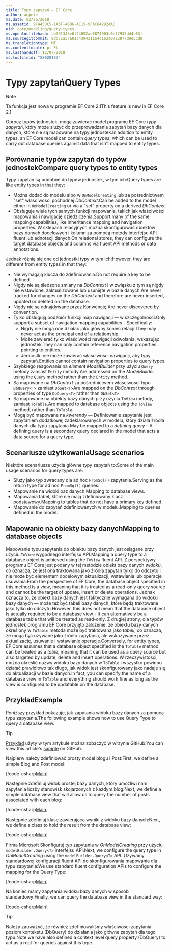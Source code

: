 ```yaml
---
title: Typy zapytań — EF Core
author: anpete
ms.date: 02/26/2018
ms.assetid: 9F4450C5-1A3F-4BB6-AC19-9FAC64292AAD
uid: core/modeling/query-types
ms.openlocfilehash: cb391343e6f24092ae0874003c0ef2935dd4e03f
ms.sourcegitcommit: 8dd71a57a01c439431164c163a0722877d0e5cd8
ms.translationtype: MT
ms.contentlocale: pl-PL
ms.lasthandoff: 12/07/2018
ms.locfileid: "53028183"
---
```

# <a name="query-types"></a><span data-ttu-id="61d75-102">Typy zapytań</span><span class="sxs-lookup"><span data-stu-id="61d75-102">Query Types</span></span>
> [!NOTE]
> <span data-ttu-id="61d75-103">Ta funkcja jest nowa w programie EF Core 2.1</span><span class="sxs-lookup"><span data-stu-id="61d75-103">This feature is new in EF Core 2.1</span></span>

<span data-ttu-id="61d75-104">Oprócz typów jednostek, mogą zawierać model programu EF Core _typy zapytań_, który może służyć do przeprowadzania zapytań bazy danych dla danych, które nie są mapowane na typy jednostek.</span><span class="sxs-lookup"><span data-stu-id="61d75-104">In addition to entity types, an EF Core model can contain _query types_, which can be used to carry out database queries against data that isn't mapped to entity types.</span></span>

## <a name="compare-query-types-to-entity-types"></a><span data-ttu-id="61d75-105">Porównanie typów zapytań do typów jednostek</span><span class="sxs-lookup"><span data-stu-id="61d75-105">Compare query types to entity types</span></span>

<span data-ttu-id="61d75-106">Typy zapytań są podobne do typów jednostek, w tym ich:</span><span class="sxs-lookup"><span data-stu-id="61d75-106">Query types are like entity types in that they:</span></span>

- <span data-ttu-id="61d75-107">Można dodać do modelu albo w `OnModelCreating` lub za pośrednictwem "set" właściwości pochodnej _DbContext_.</span><span class="sxs-lookup"><span data-stu-id="61d75-107">Can be added to the model either in `OnModelCreating` or via a "set" property on a derived _DbContext_.</span></span>
- <span data-ttu-id="61d75-108">Obsługuje wiele tych samych funkcji mapowania, takich jak właściwości mapowania i nawigację dziedziczenia.</span><span class="sxs-lookup"><span data-stu-id="61d75-108">Support many of the same mapping capabilities, like inheritance mapping and navigation properties.</span></span> <span data-ttu-id="61d75-109">W sklepach relacyjnych można skonfigurować obiektów bazy danych docelowych i kolumn za pomocą metody interfejsu API fluent lub adnotacji danych.</span><span class="sxs-lookup"><span data-stu-id="61d75-109">On relational stores, they can configure the target database objects and columns via fluent API methods or data annotations.</span></span>

<span data-ttu-id="61d75-110">Jednak różnią się one od jednostki typy w tym ich:</span><span class="sxs-lookup"><span data-stu-id="61d75-110">However, they are different from entity types in that they:</span></span>

- <span data-ttu-id="61d75-111">Nie wymagają klucza do zdefiniowania.</span><span class="sxs-lookup"><span data-stu-id="61d75-111">Do not require a key to be defined.</span></span>
- <span data-ttu-id="61d75-112">Nigdy nie są śledzone zmiany na _DbContext_ i w związku z tym są nigdy nie wstawione, zaktualizowane lub usunięte w bazie danych.</span><span class="sxs-lookup"><span data-stu-id="61d75-112">Are never tracked for changes on the _DbContext_ and therefore are never inserted, updated or deleted on the database.</span></span>
- <span data-ttu-id="61d75-113">Nigdy nie są odnajdywane przez Konwencję.</span><span class="sxs-lookup"><span data-stu-id="61d75-113">Are never discovered by convention.</span></span>
- <span data-ttu-id="61d75-114">Tylko obsługują podzbiór funkcji map nawigacji — w szczególności:</span><span class="sxs-lookup"><span data-stu-id="61d75-114">Only support a subset of navigation mapping capabilities - Specifically:</span></span>
  - <span data-ttu-id="61d75-115">Nigdy nie mogą one działać jako główny koniec relacji.</span><span class="sxs-lookup"><span data-stu-id="61d75-115">They may never act as the principal end of a relationship.</span></span>
  - <span data-ttu-id="61d75-116">Może zawierać tylko właściwości nawigacji odwołania, wskazując jednostek.</span><span class="sxs-lookup"><span data-stu-id="61d75-116">They can only contain reference navigation properties pointing to entities.</span></span>
  - <span data-ttu-id="61d75-117">Jednostki nie może zawierać właściwości nawigacji, aby typy zapytań.</span><span class="sxs-lookup"><span data-stu-id="61d75-117">Entities cannot contain navigation properties to query types.</span></span>
- <span data-ttu-id="61d75-118">Szybkiego reagowania na _element ModelBuilder_ przy użyciu `Query` metody zamiast `Entity` metody.</span><span class="sxs-lookup"><span data-stu-id="61d75-118">Are addressed on the _ModelBuilder_ using the `Query` method rather than the `Entity` method.</span></span>
- <span data-ttu-id="61d75-119">Są mapowane na _DbContext_ za pośrednictwem właściwości typu `DbQuery<T>` zamiast `DbSet<T>`</span><span class="sxs-lookup"><span data-stu-id="61d75-119">Are mapped on the _DbContext_ through properties of type `DbQuery<T>` rather than `DbSet<T>`</span></span>
- <span data-ttu-id="61d75-120">Są mapowane na obiekty bazy danych przy użyciu `ToView` metody, zamiast `ToTable`.</span><span class="sxs-lookup"><span data-stu-id="61d75-120">Are mapped to database objects using the `ToView` method, rather than `ToTable`.</span></span>
- <span data-ttu-id="61d75-121">Mogą być mapowane na _kwerendy_ — Definiowanie zapytanie jest zapytaniem dodatkowej zadeklarowanych w modelu, który działa źródła danych dla typu zapytania.</span><span class="sxs-lookup"><span data-stu-id="61d75-121">May be mapped to a _defining query_ - A defining query is a secondary query declared in the model that acts a data source for a query type.</span></span>

## <a name="usage-scenarios"></a><span data-ttu-id="61d75-122">Scenariusze użytkowania</span><span class="sxs-lookup"><span data-stu-id="61d75-122">Usage scenarios</span></span>

<span data-ttu-id="61d75-123">Niektóre scenariusze użycia główne typy zapytań to:</span><span class="sxs-lookup"><span data-stu-id="61d75-123">Some of the main usage scenarios for query types are:</span></span>

- <span data-ttu-id="61d75-124">Służy jako typ zwracany dla ad hoc `FromSql()` zapytania.</span><span class="sxs-lookup"><span data-stu-id="61d75-124">Serving as the return type for ad hoc `FromSql()` queries.</span></span>
- <span data-ttu-id="61d75-125">Mapowanie na widoki baz danych.</span><span class="sxs-lookup"><span data-stu-id="61d75-125">Mapping to database views.</span></span>
- <span data-ttu-id="61d75-126">Mapowania tabel, które nie mają zdefiniowany klucz podstawowy.</span><span class="sxs-lookup"><span data-stu-id="61d75-126">Mapping to tables that do not have a primary key defined.</span></span>
- <span data-ttu-id="61d75-127">Mapowanie do zapytań zdefiniowanych w modelu.</span><span class="sxs-lookup"><span data-stu-id="61d75-127">Mapping to queries defined in the model.</span></span>

## <a name="mapping-to-database-objects"></a><span data-ttu-id="61d75-128">Mapowanie na obiekty bazy danych</span><span class="sxs-lookup"><span data-stu-id="61d75-128">Mapping to database objects</span></span>

<span data-ttu-id="61d75-129">Mapowanie typu zapytania do obiektu bazy danych jest osiągane przy użyciu `ToView` wygodnego interfejsu API.</span><span class="sxs-lookup"><span data-stu-id="61d75-129">Mapping a query type to a database object is achieved using the `ToView` fluent API.</span></span> <span data-ttu-id="61d75-130">Z perspektywy programu EF Core jest podany w tej metodzie obiekt bazy danych _widoku_, co oznacza, że jest ona traktowana jako źródła zapytań tylko do odczytu i nie może być elementem docelowym aktualizacji, wstawiania lub operacje usuwania.</span><span class="sxs-lookup"><span data-stu-id="61d75-130">From the perspective of EF Core, the database object specified in this method is a _view_, meaning that it is treated as a read-only query source and cannot be the target of update, insert or delete operations.</span></span> <span data-ttu-id="61d75-131">Jednak oznacza to, że obiekt bazy danych jest faktycznie wymagana do widoku bazy danych — może też być tabeli bazy danych, które będą traktowane jako tylko do odczytu.</span><span class="sxs-lookup"><span data-stu-id="61d75-131">However, this does not mean that the database object is actually required to be a database view - It can alternatively be a database table that will be treated as read-only.</span></span> <span data-ttu-id="61d75-132">Z drugiej strony, dla typów jednostek programu EF Core przyjęto założenie, że obiektu bazy danych określony w `ToTable` metoda może być traktowana jako _tabeli_, co oznacza, że mogą być używane jako źródło zapytania, ale wskazywane przez aktualizację, usuwanie i wstawianie operacje.</span><span class="sxs-lookup"><span data-stu-id="61d75-132">Conversely, for entity types, EF Core assumes that a database object specified in the `ToTable` method can be treated as a _table_, meaning that it can be used as a query source but also targeted by update, delete and insert operations.</span></span> <span data-ttu-id="61d75-133">W rzeczywistości, można określić nazwy widoku bazy danych w `ToTable` i wszystko powinno działać prawidłowo tak długo, jak widok jest skonfigurowany jako nadaje się do aktualizacji w bazie danych.</span><span class="sxs-lookup"><span data-stu-id="61d75-133">In fact, you can specify the name of a database view in `ToTable` and everything should work fine as long as the view is configured to be updatable on the database.</span></span>

## <a name="example"></a><span data-ttu-id="61d75-134">Przykład</span><span class="sxs-lookup"><span data-stu-id="61d75-134">Example</span></span>

<span data-ttu-id="61d75-135">Poniższy przykład pokazuje, jak zapytania widoku bazy danych za pomocą typu zapytania.</span><span class="sxs-lookup"><span data-stu-id="61d75-135">The following example shows how to use Query Type to query a database view.</span></span>

> [!TIP]
> <span data-ttu-id="61d75-136">[Przykład](https://github.com/aspnet/EntityFramework.Docs/tree/master/samples/core/QueryTypes) użyty w tym artykule można zobaczyć w witrynie GitHub.</span><span class="sxs-lookup"><span data-stu-id="61d75-136">You can view this article's [sample](https://github.com/aspnet/EntityFramework.Docs/tree/master/samples/core/QueryTypes) on GitHub.</span></span>

<span data-ttu-id="61d75-137">Najpierw należy zdefiniować prosty model blogu i Post:</span><span class="sxs-lookup"><span data-stu-id="61d75-137">First, we define a simple Blog and Post model:</span></span>

[!code-csharp[Main](../../../samples/core/QueryTypes/Program.cs#Entities)]

<span data-ttu-id="61d75-138">Następnie zdefiniuj widok prostej bazy danych, który umożliwi nam zapytania liczby stanowisk skojarzonych z każdym blog:</span><span class="sxs-lookup"><span data-stu-id="61d75-138">Next, we define a simple database view that will allow us to query the number of posts associated with each blog:</span></span>

[!code-csharp[Main](../../../samples/core/QueryTypes/Program.cs#View)]

<span data-ttu-id="61d75-139">Następnie zdefiniuj klasę zawierającą wyniki z widoku bazy danych:</span><span class="sxs-lookup"><span data-stu-id="61d75-139">Next, we define a class to hold the result from the database view:</span></span>

[!code-csharp[Main](../../../samples/core/QueryTypes/Program.cs#QueryType)]

<span data-ttu-id="61d75-140">Firma Microsoft Skonfiguruj typ zapytania w _OnModelCreating_ przy użyciu `modelBuilder.Query<T>` interfejsu API.</span><span class="sxs-lookup"><span data-stu-id="61d75-140">Next, we configure the query type in _OnModelCreating_ using the `modelBuilder.Query<T>` API.</span></span>
<span data-ttu-id="61d75-141">Używamy standardowej konfiguracji fluent API do skonfigurowania mapowania dla typu zapytania:</span><span class="sxs-lookup"><span data-stu-id="61d75-141">We use standard fluent configuration APIs to configure the mapping for the Query Type:</span></span>

[!code-csharp[Main](../../../samples/core/QueryTypes/Program.cs#Configuration)]

<span data-ttu-id="61d75-142">Na koniec mamy zapytania widoku bazy danych w sposób standardowy:</span><span class="sxs-lookup"><span data-stu-id="61d75-142">Finally, we can query the database view in the standard way:</span></span>

[!code-csharp[Main](../../../samples/core/QueryTypes/Program.cs#Query)]

> [!TIP]
> <span data-ttu-id="61d75-143">Należy zauważyć, że również zdefiniowaliśmy właściwości zapytania poziom kontekstu (DbQuery) do działania jako główne zapytań dla tego typu.</span><span class="sxs-lookup"><span data-stu-id="61d75-143">Note we have also defined a context level query property (DbQuery) to act as a root for queries against this type.</span></span>
